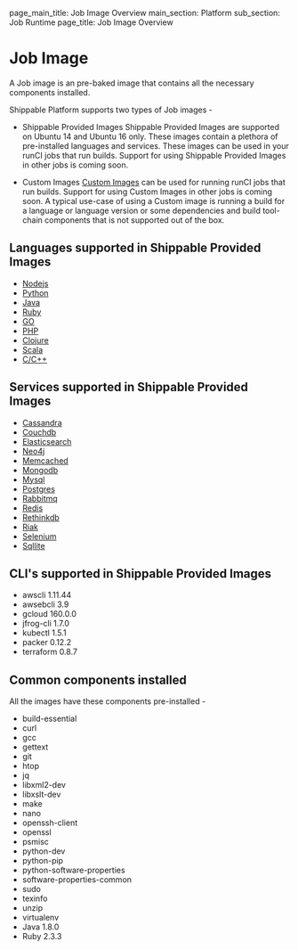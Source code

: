 page_main_title: Job Image Overview
main_section: Platform
sub_section: Job Runtime
page_title: Job Image Overview

# Job Image

A Job image is an pre-baked image that contains all the necessary components installed.

Shippable Platform supports two types of Job images -

* Shippable Provided Images
Shippable Provided Images are supported on Ubuntu 14 and Ubuntu 16 only. These images contain
a plethora of pre-installed languages and services. These images can be used in your runCI
jobs that run builds. Support for using Shippable Provided Images in other jobs is coming soon.

* Custom Images
[Custom Images](/ci/custom-docker-image/) can be used for running runCI jobs that run builds. Support for using Custom Images
in other jobs is coming soon. A typical use-case of using a Custom image is running a build for
a language or language version or some dependencies and build tool-chain components that is not supported out of the box.

## Languages supported in Shippable Provided Images

* [Nodejs](/platform/runtime/language/nodejs)
* [Python](/platform/runtime/language/python)
* [Java](/platform/runtime/language/java)
* [Ruby](/platform/runtime/language/ruby)
* [GO](/platform/runtime/language/go)
* [PHP](/platform/runtime/language/php)
* [Clojure](/platform/runtime/language/clojure)
* [Scala](/platform/runtime/language/scala)
* [C/C++](/platform/runtime/language/cplusplus)

## Services supported in Shippable Provided Images

* [Cassandra](/platform/runtime/service/cassandra)
* [Couchdb](/platform/runtime/service/couchdb)
* [Elasticsearch](/platform/runtime/service/elasticsearch)
* [Neo4j](/platform/runtime/service/neo4j)
* [Memcached](/platform/runtime/service/memcached)
* [Mongodb](/platform/runtime/service/mongodb)
* [Mysql](/platform/runtime/service/mysql)
* [Postgres](/platform/runtime/service/postgres)
* [Rabbitmq](/platform/runtime/service/rabbitmq)
* [Redis](/platform/runtime/service/redis)
* [Rethinkdb](/platform/runtime/service/rethinkdb)
* [Riak](/platform/runtime/service/riak)
* [Selenium](/platform/runtime/service/selenium)
* [Sqllite](/platform/runtime/service/sqllite)

## CLI's supported in Shippable Provided Images

* awscli 1.11.44
* awsebcli 3.9
* gcloud 160.0.0
* jfrog-cli 1.7.0
* kubectl 1.5.1
* packer 0.12.2
* terraform 0.8.7

## Common components installed
All the images have these components pre-installed -

* build-essential
* curl
* gcc
* gettext
* git
* htop
* jq
* libxml2-dev
* libxslt-dev
* make
* nano
* openssh-client
* openssl
* psmisc
* python-dev
* python-pip
* python-software-properties
* software-properties-common
* sudo
* texinfo
* unzip
* virtualenv
* Java 1.8.0
* Ruby 2.3.3
